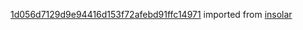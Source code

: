 [1d056d7129d9e94416d153f72afebd91ffc14971](https://github.com/insolar/insolar/commit/1d056d7129d9e94416d153f72afebd91ffc14971) imported from [insolar](https://github.com/insolar/insolar)
